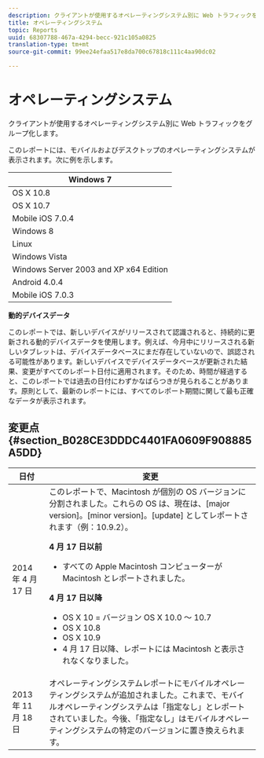 ```yaml
---
description: クライアントが使用するオペレーティングシステム別に Web トラフィックをグループ化します。
title: オペレーティングシステム
topic: Reports
uuid: 68307788-467a-4294-becc-921c105a0825
translation-type: tm+mt
source-git-commit: 99ee24efaa517e8da700c67818c111c4aa90dc02

---
```



# オペレーティングシステム

クライアントが使用するオペレーティングシステム別に Web トラフィックをグループ化します。

このレポートには、モバイルおよびデスクトップのオペレーティングシステムが表示されます。次に例を示します。

| Windows 7 |
|---|
| OS X 10.8 |
| OS X 10.7 |
| Mobile iOS 7.0.4 |
| Windows 8 |
| Linux |
| Windows Vista |
| Windows Server 2003 and XP x64 Edition |
| Android 4.0.4 |
| Mobile iOS 7.0.3 |

**動的デバイスデータ**

このレポートでは、新しいデバイスがリリースされて認識されると、持続的に更新される動的デバイスデータを使用します。例えば、今月中にリリースされる新しいタブレットは、デバイスデータベースにまだ存在していないので、誤認される可能性があります。新しいデバイスでデバイスデータベースが更新された結果、変更がすべてのレポート日付に適用されます。そのため、時間が経過すると、このレポートでは過去の日付にわずかなばらつきが見られることがあります。原則として、最新のレポートには、すべてのレポート期間に関して最も正確なデータが表示されます。

## 変更点 {#section_B028CE3DDDC4401FA0609F908885A5DD}

<table id="table_82084301B1044103BB3B293595BC86BD"> 
 <thead> 
  <tr> 
   <th colname="col1" class="entry"> 日付 </th> 
   <th colname="col2" class="entry"> 変更 </th> 
  </tr>
 </thead>
 <tbody> 
  <tr> 
   <td colname="col1"> 2014 年 4 月 17 日 </td> 
   <td colname="col2">このレポートで、Macintosh が個別の OS バージョンに分割されました。これらの OS は、現在は、[major version]。[minor version]。[update] としてレポートされます（例：10.9.2）。 <p><b>4 月 17 日以前</b> </p> 
    <ul id="ul_57A2173601624E959562A1CE6414184D"> 
     <li id="li_46B45295792B48B2A2EAA54533BE7C7B">すべての Apple Macintosh コンピューターが Macintosh とレポートされました。 </li> 
    </ul> <p><b>4 月 17 日以降</b> </p> 
    <ul id="ul_E3C8E90AE6F84D509DE4288ECFF18D8C"> 
     <li id="li_9F5217DA906E49298551D153628D6AB1">OS X 10 = バージョン OS X 10.0 ～ 10.7 </li> 
     <li id="li_BCDAE2E90CC14B77A5C17EFA60678382">OS X 10.8 </li> 
     <li id="li_8765C05D409B4AABB9860AE419EE4369">OS X 10.9 </li> 
     <li id="li_09050B76DD9C4F639F83A97E85B16211">4 月 17 日以降、レポートには Macintosh と表示されなくなりました。 </li> 
    </ul> </td> 
  </tr> 
  <tr> 
   <td colname="col1"> 2013 年 11 月 18 日 </td> 
   <td colname="col2"> オペレーティングシステムレポートにモバイルオペレーティングシステムが追加されました。これまで、モバイルオペレーティングシステムは「指定なし」とレポートされていました。今後、「指定なし」はモバイルオペレーティングシステムの特定のバージョンに置き換えられます。 </td> 
  </tr> 
 </tbody> 
</table>

